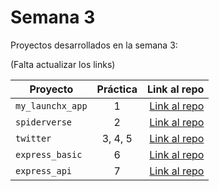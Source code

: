 # Semana 3 

Proyectos desarrollados en la semana 3:

(Falta actualizar los links)

| Proyecto | Práctica | Link al repo |
| ------------- |:-------------:| -----:|
|`my_launchx_app`|1|[Link al repo](https://github.com/iRetr0o/my_launchx_app)|
|`spiderverse`|2|[Link al repo](https://github.com/iRetr0o/spiderverse)|
|`twitter`|3, 4, 5|[Link al repo](https://github.com/iRetr0o/Twitter)|
|`express_basic`|6|[Link al repo](https://github.com/iRetr0o/express_basic)|
|`express_api`|7|[Link al repo](https://github.com/LaunchX-InnovaccionVirtual/MissionNodeJS)|
